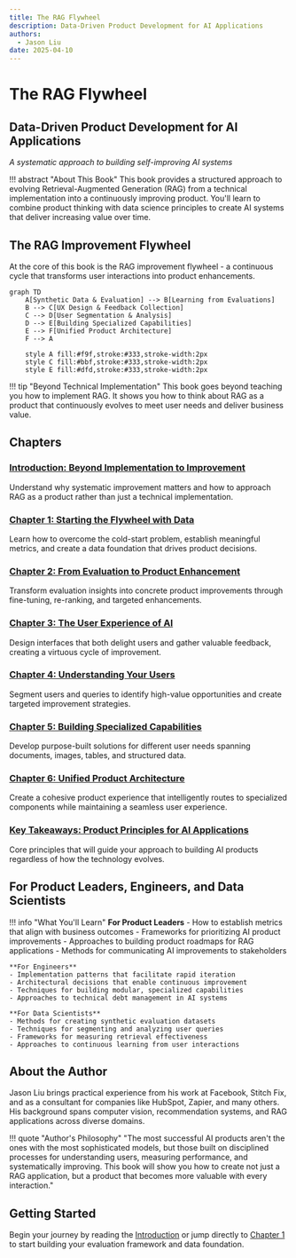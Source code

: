 ```yaml
---
title: The RAG Flywheel
description: Data-Driven Product Development for AI Applications
authors:
  - Jason Liu
date: 2025-04-10
---
```


# The RAG Flywheel

## Data-Driven Product Development for AI Applications

_A systematic approach to building self-improving AI systems_

!!! abstract "About This Book"
This book provides a structured approach to evolving Retrieval-Augmented Generation (RAG) from a technical implementation into a continuously improving product. You'll learn to combine product thinking with data science principles to create AI systems that deliver increasing value over time.

## The RAG Improvement Flywheel

At the core of this book is the RAG improvement flywheel - a continuous cycle that transforms user interactions into product enhancements.

```mermaid
graph TD
    A[Synthetic Data & Evaluation] --> B[Learning from Evaluations]
    B --> C[UX Design & Feedback Collection]
    C --> D[User Segmentation & Analysis]
    D --> E[Building Specialized Capabilities]
    E --> F[Unified Product Architecture]
    F --> A

    style A fill:#f9f,stroke:#333,stroke-width:2px
    style C fill:#bbf,stroke:#333,stroke-width:2px
    style E fill:#dfd,stroke:#333,stroke-width:2px
```

!!! tip "Beyond Technical Implementation"
This book goes beyond teaching you how to implement RAG. It shows you how to think about RAG as a product that continuously evolves to meet user needs and deliver business value.

## Chapters

### [Introduction: Beyond Implementation to Improvement](chapter0.md)

Understand why systematic improvement matters and how to approach RAG as a product rather than just a technical implementation.

### [Chapter 1: Starting the Flywheel with Data](chapter1.md)

Learn how to overcome the cold-start problem, establish meaningful metrics, and create a data foundation that drives product decisions.

### [Chapter 2: From Evaluation to Product Enhancement](chapter2.md)

Transform evaluation insights into concrete product improvements through fine-tuning, re-ranking, and targeted enhancements.

### [Chapter 3: The User Experience of AI](chapter3.md)

Design interfaces that both delight users and gather valuable feedback, creating a virtuous cycle of improvement.

### [Chapter 4: Understanding Your Users](chapter4.md)

Segment users and queries to identify high-value opportunities and create targeted improvement strategies.

### [Chapter 5: Building Specialized Capabilities](chapter5.md)

Develop purpose-built solutions for different user needs spanning documents, images, tables, and structured data.

### [Chapter 6: Unified Product Architecture](chapter6.md)

Create a cohesive product experience that intelligently routes to specialized components while maintaining a seamless user experience.

### [Key Takeaways: Product Principles for AI Applications](what-i-want-you-to-takeaway.md)

Core principles that will guide your approach to building AI products regardless of how the technology evolves.

## For Product Leaders, Engineers, and Data Scientists

!!! info "What You'll Learn"
**For Product Leaders** - How to establish metrics that align with business outcomes - Frameworks for prioritizing AI product improvements - Approaches to building product roadmaps for RAG applications - Methods for communicating AI improvements to stakeholders

    **For Engineers**
    - Implementation patterns that facilitate rapid iteration
    - Architectural decisions that enable continuous improvement
    - Techniques for building modular, specialized capabilities
    - Approaches to technical debt management in AI systems

    **For Data Scientists**
    - Methods for creating synthetic evaluation datasets
    - Techniques for segmenting and analyzing user queries
    - Frameworks for measuring retrieval effectiveness
    - Approaches to continuous learning from user interactions

## About the Author

Jason Liu brings practical experience from his work at Facebook, Stitch Fix, and as a consultant for companies like HubSpot, Zapier, and many others. His background spans computer vision, recommendation systems, and RAG applications across diverse domains.

!!! quote "Author's Philosophy"
"The most successful AI products aren't the ones with the most sophisticated models, but those built on disciplined processes for understanding users, measuring performance, and systematically improving. This book will show you how to create not just a RAG application, but a product that becomes more valuable with every interaction."

## Getting Started

Begin your journey by reading the [Introduction](chapter0.md) or jump directly to [Chapter 1](chapter1.md) to start building your evaluation framework and data foundation.
